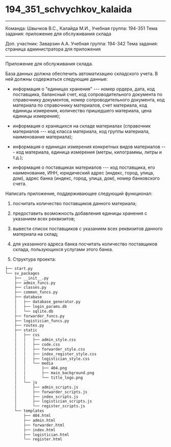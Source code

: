 # 194_351_schvychkov_kalaida
________________________________________________

Команда: Швычков В.С., Калайда М.И.,
Учебная группа: 194-351
Тема задания: приложение для обслуживания склада

Доп. участник: Заварзин А.А.
Учебная группа: 194-342
Тема задания: страница администратора для приложения
________________________________________________

Приложение для обслуживания склада.

База данных должна обеспечить автоматизацию складского учета. В ней должны содержаться следующие данные:

- информация о "единицах хранения" --- номер ордера, дата, код поставщика, балансный счет, код сопроводительного документа по справочнику документов, номер сопроводительного документа, код материала по справочнику материалов, счет материала, код единицы измерения, количество пришедшего материала, цена единицы измерения);

- информация о хранящихся на складе материалах (справочник материалов --- код класса материала, код группы материала, наименование материала);

- информация о единицах измерения конкретных видов материалов --- код материала, единица измерения (метры, килограммы, литры и т.д.);

- информация о поставщиках материалов --- код поставщика, его наименование, ИНН, юридический адрес (индекс, город, улица, дом), адрес банка (индекс, город, улица, дом), номер банковского счета.

Написать приложение, поддерживающее следующий функционал:

1) посчитать количество поставщиков данного материала;

2) предоставить возможность добавления единицы хранения с указанием всех реквизитов;

3) вывести список поставщиков с указанием всех реквизитов данного материала на склад;

4) для указанного адреса банка посчитать количество поставщиков склада, пользующихся услугами этого банка.

5) Структура проекта:

```bash
├── start.py
└── sv_packages
    ├── __init__.py
    ├── admin_funcs.py
    ├── classes.py
    ├── common_funcs.py
    ├── database
    │   ├── database_generator.py
    │   ├── login_params.db
    │   └── sqlite.db
    ├── forwarder_funcs.py
    ├── logistician_funcs.py
    ├── routes.py
    ├── static
    │   ├── css
    │   │   ├── admin_style.css
    │   │   ├── code.css
    │   │   ├── forwarder_style.css
    │   │   ├── index_register_style.css
    │   │   ├── logistician_style.css
    │   │   └── media
    │   │       ├── 404.png
    │   │       ├── main_background.png
    │   │       └── title_logo.png
    │   └── js
    │       ├── admin_scripts.js
    │       ├── forwarder_scripts.js
    │       ├── index_scripts.js
    │       ├── logistician_scripts.js
    │       └── register_scripts.js
    └── templates
        ├── 404.html
        ├── admin.html
        ├── forwarder.html
        ├── index.html
        ├── logistician.html
        └── register.html
```
